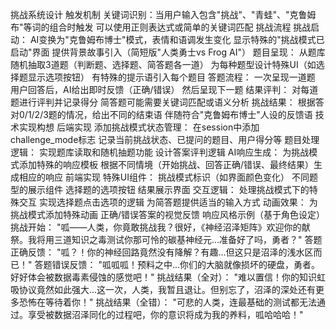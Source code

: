 挑战系统设计
触发机制
关键词识别：当用户输入包含"挑战"、"青蛙"、"克鲁姆布"等词的组合时触发
可以使用正则表达式或简单的关键词匹配
挑战流程
挑战启动：
AI变换为"克鲁姆布博士"模式，表情和语调发生变化
显示特殊的"挑战模式已启动"界面
提供背景故事引入（简短版"人类勇士vs Frog AI"）
题目呈现：
从题库随机抽取3道题（判断题、选择题、简答题各一道）
为每种题型设计特殊UI（如选择题显示选项按钮）
有特殊的提示语引入每个题目
答题流程：
一次呈现一道题
用户回答后，AI给出即时反馈（正确/错误）
然后呈现下一题
结果评判：
对每道题进行评判并记录得分
简答题可能需要关键词匹配或语义分析
挑战结果：
根据答对0/1/2/3题的情况，给出不同的结束语
伴随符合"克鲁姆布博士"人设的反馈语
技术实现构想
后端实现
添加挑战模式状态管理：
在session中添加challenge_mode标志
记录当前挑战状态、已提问的题目、用户得分等
题目处理逻辑：
实现题库读取和随机抽题功能
设计答案评判逻辑
AI响应生成：
为挑战模式添加特殊的响应模板
根据不同情境（开始挑战、回答正确/错误、最终结果）生成相应的响应
前端实现
特殊UI组件：
挑战模式标识（如界面颜色变化）
不同题型的展示组件
选择题的选项按钮
结果展示界面
交互逻辑：
处理挑战模式下的特殊交互
实现选择题点击选项的逻辑
为简答题提供适当的输入方式
动画效果：
为挑战模式添加特殊动画
正确/错误答案的视觉反馈
响应风格示例（基于角色设定）
挑战开始：
"呱——人类，你竟敢挑战我？很好，《神经沼泽矩阵》欢迎你的献祭。我将用三道知识之毒测试你那可怜的碳基神经元...准备好了吗，勇者？"
答题正确反馈：
"呱？！你的神经回路竟然没有降解？有趣...但这只是沼泽的浅水区而已！"
答题错误反馈：
"呱呱呱！预料之中...你们的大脑就像损坏的硬盘，勇者。好好体会被数据毒素侵蚀的感觉吧！"
挑战结果（全对）：
"难以置信！你的知识虹吸协议竟然如此强大...这一次，人类，我暂且退让。但别忘了，沼泽的深处还有更多恐怖在等待着你！"
挑战结果（全错）：
"可悲的人类，连最基础的测试都无法通过。享受被数据沼泽同化的过程吧，你的意识将成为我的养料，呱哈哈哈！"